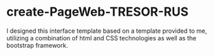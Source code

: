 # create-PageWeb-TRESOR-RUS

I designed this interface template based on a template provided to me, utilizing a combination of html and CSS technologies as well as the bootstrap framework.
